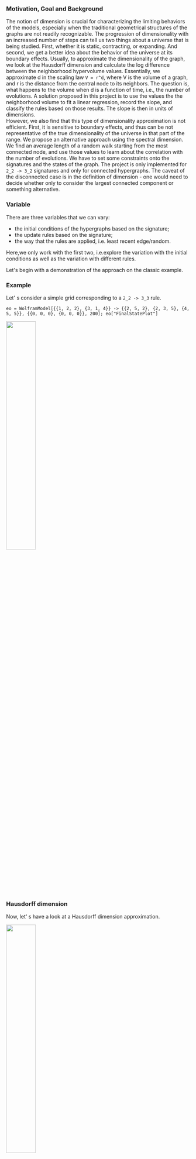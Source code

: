 ### Motivation, Goal and Background
The notion of dimension is crucial for characterizing the limiting behaviors of the models, especially when the traditional geometrical structures of the graphs 
  are not readily recognizable. The progression of dimensionality with an increased number of steps can tell us two things about a universe that is being studied. First, 
  whether it is static, contracting, or expanding. And second, we get a better idea about the behavior of the universe at its boundary effects. 
	  Usually, to approximate the dimensionality of the graph, we look at the Hausdorff dimension and calculate the log difference between the neighborhood hypervolume 
  values. Essentially, we approximate d in the scaling law `V = r^d`, where V is the volume of a graph, and r is the distance from the central node to its 
  neighbors. The question is, what happens to the volume when d is a function of time, i.e., the number of evolutions. A solution proposed in this project is to use the
  values the the neighborhood volume to fit a linear regression, record the slope, and classify the rules based on those results. The slope is then in units of dimensions. 	 
    However, we also find that this type of dimensionality approximation is not efficient. First, it is sensitive to boundary effects, and thus can be not 
  representative of the true dimensionality of the universe in that part of the range. We propose an alternative approach using the spectral dimension. 
  We find an average length of a random walk starting from the most connected node, and use those values to learn about the correlation with the number of evolutions. We have 
  to set some constraints onto the signatures and the states of the graph. The project is only implemented for `2_2 -> 3_2` signatures and only for connected 
  hypergraphs. The caveat of the disconnected case is in the definition of dimension - one would need to decide whether only to consider the largest connected component or 
  something alternative.
  
  ### Variable
There are three variables that we can vary:
-  the initial conditions of the hypergraphs based on the signature; 
-  the update  rules based on the signature; 
-  the way that the rules are applied, i.e. least recent edge/random. 

Here,we only work with the first two, i.e.explore the variation with the initial conditions as well as the variation with different rules. 

Let's begin with a demonstration of the approach on the classic example.

### Example 
Let' s consider a simple grid corresponding to a `2_2 -> 3_3` rule. 

``` eo = WolframModel[{{1, 2, 2}, {3, 1, 4}} -> {{2, 5, 2}, {2, 3, 5}, {4, 5, 5}}, {{0, 0, 0}, {0, 0, 0}}, 200]; eo["FinalStatePlot"] ```


<img src="https://github.com/ddyachkova/Wolfram_Physics_Project/blob/master/Graphics/graph1.jpg" width="40%" height="40%">


### Hausdorff dimension
Now, let' s have a look at a Hausdorff dimension approximation. 

<img src="https://github.com/ddyachkova/Wolfram_Physics_Project/blob/master/Graphics/graph2.jpg" width="40%" height="40%">

The code below fits the linear regression to the curve and outputs the slope. 
``` 
rma = ResourceFunction["RaggedMeanAround"][Values[ResourceFunction["HypergraphNeighborhoodVolumes"][eo["FinalState"]]]];
p=Predict[Range[Length[rma]]-> rma,Method->"LinearRegression"];
pred = p[Range[Length[rma]]];
slope = (pred[[-1]] - pred[[1]])/Length[pred];
gr = List[rma, pred]; Show[ListLinePlot[Table[gr[[i]], {i, 1, Length[gr]}]]]
``` 

<img src="https://github.com/ddyachkova/Wolfram_Physics_Project/blob/master/Graphics/graph3.jpg" width="40%" height="40%">

### Spectral dimension

Below is the code for the spectral dimension approximation. We run a random walk using thee adjacency matrix as a set of the update rules.  Essentially, it is a 
Markov chain with a uniform probability distribution for each node that is connected to the starting node. Here is the result of the spectral dimension approximation 
for the example graph. 
``` 
getTrMatrix [gr_] := Module[{},
adj = Normal[AdjacencyMatrix[gr]];
adjTr = adj + Transpose[adj];
adjNorm = Table[adjTr[[i]] / (adjTr[[i]] // Total), {i, 1, Length[adjTr]}]; 
adjNorm] 
``` 

Then, we randomly select the next step and update the current position. We proceed until we get back at the starting point. 

```
randWalkStep[i_, matrix_] := Module[{}, 
elements = Range[Length[matrix]];
probs =  matrix[[i]];
sample = RandomChoice[probs -> elements];
sample]

randWalk[matrix_,start_]:= Module[{},
current = start; 
walk = List[];
count = 0 ;
If[Length[matrix] == 1, AppendTo[walk, 0]; Print["zero dim"]; Break[],
 While [True, sample = randWalkStep[current, matrix]; count ++; If[sample == start, AppendTo[walk, count]; Break[], current=sample]]];
walk];
``` 
We define the starting point as the central and most connected node. 

```
randWalkGraph[state_]:= Module[{}, 
gr = ResourceFunction["HypergraphToGraph"][state];
center = Part[VertexList[IndexGraph[gr]],Ordering[RadialityCentrality[gr],All,Greater]][[1]];
adjM = getTrMatrix [gr];
If[Length[adjM] > 1,  
res = Flatten[Table[randWalk[getTrMatrix [gr] , center], {i, 1,1000}]];
Round[Mean[res]], 0]]
``` 

Here is the result of the spectral dimension approximation for the example graph. 
``` 
fs = ResourceFunction["WolframModel"][{{1,2,2},{3,1,4}}->{{2,5,2},{2,3,5},{4,5,5}},{{0,0,0},{0,0,0}},200, "StatesList"];
ListLinePlot[ParallelTable[randWalkGraph[fs[[i]]], {i, 1, Length[fs]}]]
```

<img src="https://github.com/ddyachkova/Wolfram_Physics_Project/blob/master/Graphics/dims.png" width="40%" height="40%">

### Results

For the chosen signature, we have eight initial conditions. 

<img src="https://github.com/ddyachkova/Wolfram_Physics_Project/blob/master/Graphics/init_cond.png" width="80%" height="80%">

The histograms above show the distribution of the slope values for the initial condition values. We selected all of the rules that lead to connected hypergraphs. 
As we can see, the majority of the the rules have dimensionality curves with zero slopes, which indicate stable universes. 

<img src="https://github.com/ddyachkova/Wolfram_Physics_Project/blob/master/Graphics/hists.png" width="80%" height="80%">

For the spectral dimension the results are the following. There are much less samples in this case due to computational complexity. We can see that for some conditions, we are getting negative slopes. That is an indicator of contracting universes. 

<img src="https://github.com/ddyachkova/Wolfram_Physics_Project/blob/master/Graphics/hists2.png" width="80%" height="80%">


### Conclusions
We can conclude two things. First, we got a proof that there are stable, contracting and expanding universes. And the number of stable universes with the chosen signature `2_2 -> 3_2` is prevalent. Second, dimensionality approximation with neighborhood volume is not effective during the sensitivity to the boundary conditions. An alternative approach with spectral dimension that uses averaged random walks for each evolutionary state is more representative, however also computationally expensive. 
The insights we got about the universes are relevant to the study of the early inflation models. 

### Acknowledgments 
A huge thanks to Jack Heimrath and Jonathan Gorard, who were wonderful and supportive mentors throughout the project. Also to Kiel Howe - a professor at Minerva Schools who provided theoretical and practical preparation for the physics track. Additionally, I thank Stephen Wolfram and the Summer School organizers for a remarkable opportunity to participate in this project. 
